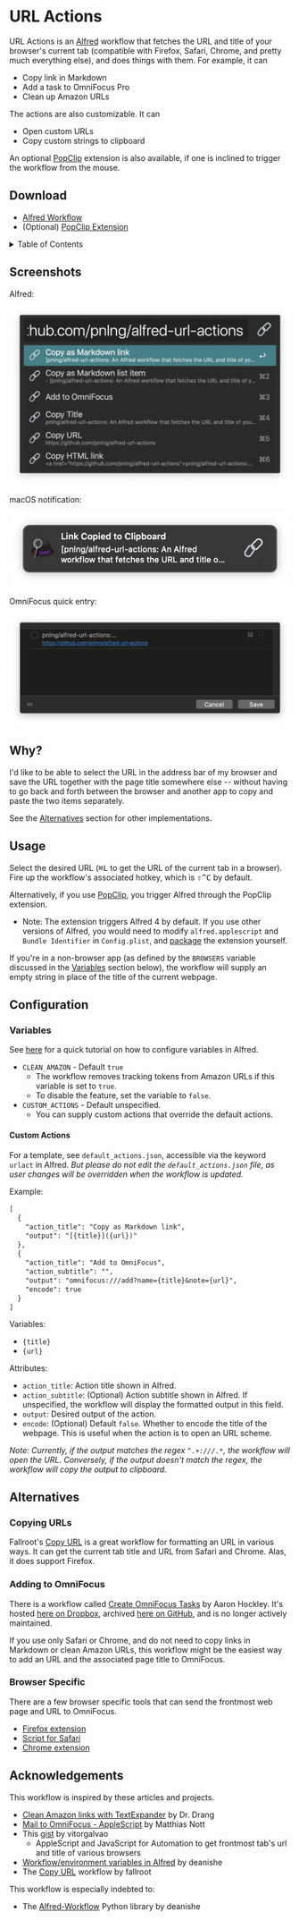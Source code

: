 # URL Actions

URL Actions is an [Alfred](https://www.alfredapp.com/) workflow that fetches the URL and title of your browser's current tab (compatible with Firefox, Safari, Chrome, and pretty much everything else), and
does things with them. For example, it can

- Copy link in Markdown
- Add a task to OmniFocus Pro
- Clean up Amazon URLs

The actions are also customizable. It can

- Open custom URLs
- Copy custom strings to clipboard 

An optional [PopClip](https://pilotmoon.com/popclip/) extension is also available, if one is inclined to trigger the workflow from the mouse. 

## Download

- [Alfred Workflow](https://www.github.com/pnlng/alfred-url-actions/releases/latest/download/URL.Actions.alfredworkflow)
- (Optional) [PopClip Extension](https://www.github.com/pnlng/alfred-url-actions/releases/latest/download/URLtoAlfred.popclipextz)


<details>
<summary>Table of Contents</summary>

- [URL Actions](#url-actions)
  - [Download](#download)
  - [Screenshots](#screenshots)
  - [Why?](#why)
  - [Usage](#usage)
  - [Configuration](#configuration)
    - [Variables](#variables)
      - [Custom Actions](#custom-actions)
  - [Alternatives](#alternatives)
    - [Copying URLs](#copying-urls)
    - [Adding to OmniFocus](#adding-to-omnifocus)
    - [Browser Specific](#browser-specific)
  - [Acknowledgements](#acknowledgements)
</details>

## Screenshots

Alfred: 

![](screenshots/alfred.png)

macOS notification: 

![](screenshots/notification.png)

OmniFocus quick entry: 

![](screenshots/omnifocus.png)


## Why?

I'd like to be able to select the URL in the address bar of my browser and save the URL together with the page title somewhere else -- without having to go back and forth between the browser and another app to copy and paste the two items separately. 

See the [Alternatives](#alternatives) section for other implementations. 

## Usage

Select the desired URL (<kbd>⌘L</kbd> to get the URL of the current tab in a browser). Fire up the workflow's associated hotkey, which is <kbd>⇧^C</kbd> by default. 

Alternatively, if you use [PopClip](https://pilotmoon.com/popclip/), you trigger Alfred through the PopClip extension. 

- Note: The extension triggers Alfred 4 by default. If you use other versions of Alfred, you would need to modify `alfred.applescript` and `Bundle Identifier` in `Config.plist`, and [package](https://github.com/pilotmoon/PopClip-Extensions#anatomy-of-a-popclip-extension) the extension yourself. 

If you're in a non-browser app (as defined by the `BROWSERS` variable discussed in the [Variables](#Variables) section below), the workflow will supply an empty string in place of the title of the current webpage. 

## Configuration

### Variables

See [here](https://www.alfredapp.com/help/workflows/advanced/variables/#environment) for a quick tutorial on how to configure variables in Alfred.

- `CLEAN_AMAZON` - Default `true`
  - The workflow removes tracking tokens from Amazon URLs if this variable is set to `true`. 
  - To disable the feature, set the variable to `false`. 
- `CUSTOM_ACTIONS` - Default unspecified. 
  - You can supply custom actions that override the default actions. 

#### Custom Actions

For a template, see `default_actions.json`, accessible via the keyword `urlact` in Alfred. *But please do not edit the `default_actions.json` file, as user changes will be overridden when the workflow is updated.*

Example:

```
[
  {
    "action_title": "Copy as Markdown link",
    "output": "[{title}]({url})"
  },
  {
    "action_title": "Add to OmniFocus",
    "action_subtitle": "",
    "output": "omnifocus:///add?name={title}&note={url}",
    "encode": true
  }
]
```

Variables:

  - `{title}`
  - `{url}`

Attributes:

  - `action_title`: Action title shown in Alfred.
  - `action_subtitle`: (Optional) Action subtitle shown in Alfred. If unspecified, the workflow will display the formatted output in this field.
  - `output`: Desired output of the action. 
  - `encode`: (Optional) Default `false`. Whether to encode the title of the webpage. This is useful when the action is to open an URL scheme. 

*Note: Currently, if the output matches the regex `^.+:///.*`, the workflow will open the URL. Conversely, if the output doesn't match the regex, the workflow will copy the output to clipboard.*

## Alternatives

### Copying URLs

Fallroot's [Copy URL](https://github.com/fallroot/copy-url-for-alfred) is a great workflow for formatting an URL in various ways. It can get the current tab title and URL from Safari and Chrome. Alas, it does support Firefox. 

### Adding to OmniFocus

There is a workflow called [Create OmniFocus Tasks](https://web.archive.org/web/20170606130617/http://aaronhockley.com/alfred-2-workflow-create-omnifocus-tasks/) by Aaron Hockley. It's hosted [here on Dropbox](https://www.dropbox.com/s/nlx4uyfc905iyc2/CreateOmniFocusTasks.alfredworkflow), archived [here on GitHub](https://github.com/hzlzh/AlfredWorkflow.com/blob/master/Downloads/Workflows/CreateOmniFocusTasks.alfredworkflow), and is no longer actively maintained.

If you use only Safari or Chrome, and do not need to copy links in Markdown or clean Amazon URLs, this workflow might be the easiest way to add an URL and the associated page title to OmniFocus. 

### Browser Specific

There are a few browser specific tools that can send the frontmost web page and URL to OmniFocus. 

- [Firefox extension](https://addons.mozilla.org/en-US/firefox/addon/addtoomnifocus2/)
- [Script for Safari](https://github.com/jessesquires/safari-tabs-to-omnifocus)
- [Chrome extension](https://chrome.google.com/webstore/detail/send-to-omnifocus/ohdhaodomnlifoigpfcbjpcegdbefnen)

## Acknowledgements

This workflow is inspired by these articles and projects.

- [Clean Amazon links with TextExpander](https://leancrew.com/all-this/2015/06/clean-amazon-links-with-textexpander/) by Dr. Drang
- [Mail to OmniFocus - AppleScript](https://www.mnott.de/mail-to-omnifocus-applescript/) by Matthias Nott
- This [gist](https://gist.github.com/vitorgalvao/5392178) by vitorgalvao
  -  AppleScript and JavaScript for Automation to get frontmost tab's url and title of various browsers
- [Workflow/environment variables in Alfred](https://www.deanishe.net/post/2018/10/workflow/environment-variables-in-alfred/) by deanishe
- The [Copy URL](https://github.com/fallroot/copy-url-for-alfred) workflow by fallroot

This workflow is especially indebted to: 

- The [Alfred-Workflow](https://github.com/deanishe/alfred-workflow/) Python library by deanishe
